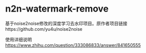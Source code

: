 # n2n-watermark-remove
基于noise2noise修改的深度学习去水印项目。原作者项目链接https://github.com/yu4u/noise2noise

使用详细说明
https://www.zhihu.com/question/333086833/answer/841650555
